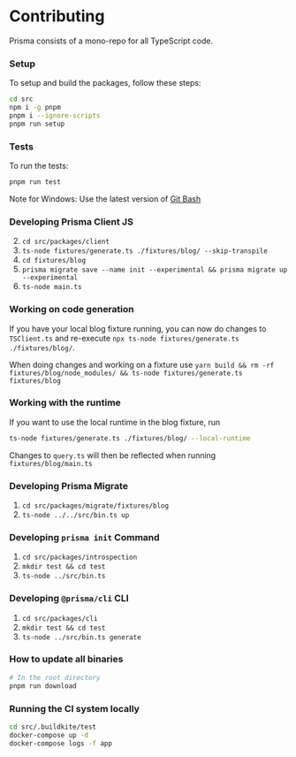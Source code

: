 # Contributing

Prisma consists of a mono-repo for all TypeScript code.

### Setup
To setup and build the packages, follow these steps:

```bash
cd src
npm i -g pnpm
pnpm i --ignore-scripts
pnpm run setup
```

### Tests
To run the tests:
```bash
pnpm run test
```

Note for Windows: Use the latest version of [Git Bash](https://gitforwindows.org/)

### Developing Prisma Client JS

2. `cd src/packages/client`
3. `ts-node fixtures/generate.ts ./fixtures/blog/ --skip-transpile`
4. `cd fixtures/blog`
5. `prisma migrate save --name init --experimental && prisma migrate up --experimental`
6. `ts-node main.ts`

### Working on code generation

If you have your local blog fixture running, you can now do changes to `TSClient.ts` and re-execute `npx ts-node fixtures/generate.ts ./fixtures/blog/`.

When doing changes and working on a fixture use `yarn build && rm -rf fixtures/blog/node_modules/ && ts-node fixtures/generate.ts fixtures/blog`

### Working with the runtime

If you want to use the local runtime in the blog fixture, run

```sh
ts-node fixtures/generate.ts ./fixtures/blog/ --local-runtime
```

Changes to `query.ts` will then be reflected when running `fixtures/blog/main.ts`

### Developing Prisma Migrate

1. `cd src/packages/migrate/fixtures/blog`
2. `ts-node ../../src/bin.ts up`

### Developing `prisma init` Command

1. `cd src/packages/introspection`
2. `mkdir test && cd test`
3. `ts-node ../src/bin.ts`

### Developing `@prisma/cli` CLI

1. `cd src/packages/cli`
2. `mkdir test && cd test`
3. `ts-node ../src/bin.ts generate`

### How to update all binaries

```bash
# In the root directory
pnpm run download
```

### Running the CI system locally

```bash
cd src/.buildkite/test
docker-compose up -d
docker-compose logs -f app
```
